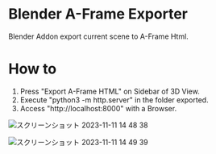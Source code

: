 # Blender A-Frame Exporter
Blender Addon export current scene to A-Frame Html.

# How to

1. Press "Export A-Frame HTML" on Sidebar of 3D View.
2. Execute "python3 -m http.server" in the folder exported.
3. Access "http://localhost:8000" with a Browser.

![スクリーンショット 2023-11-11 14 48 38](https://github.com/sntulix/Blender-A-Frame-Exporter/assets/616940/60b87fb0-c500-4159-9337-df3910ff6564)

![スクリーンショット 2023-11-11 14 49 39](https://github.com/sntulix/Blender-A-Frame-Exporter/assets/616940/e2101837-99a5-416f-96a1-86d2d25d49ca)
